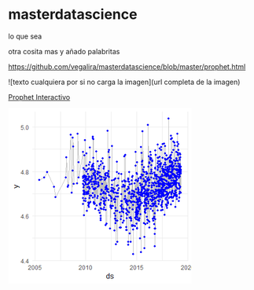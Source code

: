 # masterdatascience

lo que sea

otra cosita mas y añado palabritas

https://github.com/vegalira/masterdatascience/blob/master/prophet.html


![texto cualquiera por si no carga la imagen](url completa de la imagen)

[Prophet Interactivo](https://github.com/vegalira/masterdatascience/blob/master/prophet.html)

![](https://github.com/vegalira/masterdatascience/blob/master/distrito_1_1.png)


